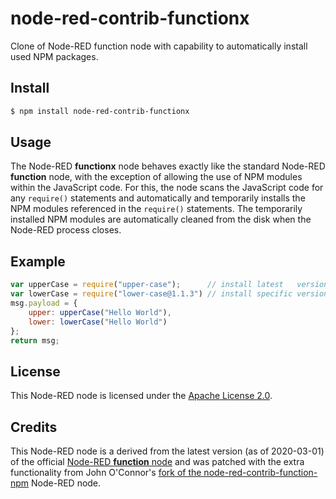 
# node-red-contrib-functionx

Clone of Node-RED function node with capability to automatically install used NPM packages.

## Install

```sh
$ npm install node-red-contrib-functionx
```

## Usage

The Node-RED **functionx** node behaves exactly like the standard
Node-RED **function** node, with the exception of allowing the use of
NPM modules within the JavaScript code. For this, the node scans the
JavaScript code for any `require()` statements and automatically and
temporarily installs the NPM modules referenced in the `require()`
statements. The temporarily installed NPM modules are automatically
cleaned from the disk when the Node-RED process closes.

## Example

```js
var upperCase = require("upper-case");      // install latest   version
var lowerCase = require("lower-case@1.1.3") // install specific version
msg.payload = {             
    upper: upperCase("Hello World"),
    lower: lowerCase("Hello World")
};
return msg;
```

## License

This Node-RED node is licensed under the [Apache License 2.0](https://spdx.org/licenses/Apache-2.0.html).

## Credits

This Node-RED node is a derived from the latest
version (as of 2020-03-01) of the official
[Node-RED **function** node](https://github.com/node-red/node-red/blob/master/packages/node_modules/%40node-red/nodes/core/function/10-function.js)
and was patched with the extra functionality from John O'Connor's
[fork of the node-red-contrib-function-npm](https://github.com/sax1johno/node-red-contrib-function-npm)
Node-RED node.

